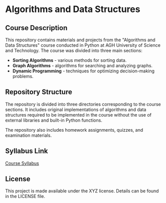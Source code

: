 # Algorithms and Data Structures

## Course Description

This repository contains materials and projects from the "Algorithms and Data Structures" course conducted in Python at AGH University of Science and Technology. The course was divided into three main sections:

- **Sorting Algorithms** - various methods for sorting data.
- **Graph Algorithms** - algorithms for searching and analyzing graphs.
- **Dynamic Programming** - techniques for optimizing decision-making problems.

## Repository Structure

The repository is divided into three directories corresponding to the course sections. It includes original implementations of algorithms and data structures required to be implemented in the course without the use of external libraries and built-in Python functions.

The repository also includes homework assignments, quizzes, and examination materials.

## Syllabus Link

[Course Syllabus](link-to-the-syllabus)

## License

This project is made available under the XYZ license. Details can be found in the LICENSE file.
